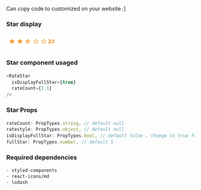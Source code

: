 Can copy code to customized on your website :]

### Star display

<img src="https://raw.githubusercontent.com/thinnakrit/react-ratestar-code/master/Screen%20Shot%202563-05-02%20at%2018.22.41.png" width="150" />

### Star component usaged

```javascript
<RateStar
  isDisplayFullStar={true}
  rateCount={2.1}
/>
```

### Star Props

```javascript
rateCount: PropTypes.string, // default null
ratestyle: PropTypes.object, // default null
isDisplayFullStar: PropTypes.bool, // default false , change to true for display full star
fullStar: PropTypes.number, // default 5
```

### Required dependencies

```
- styled-components
- react-icons/md
- lodash
```
